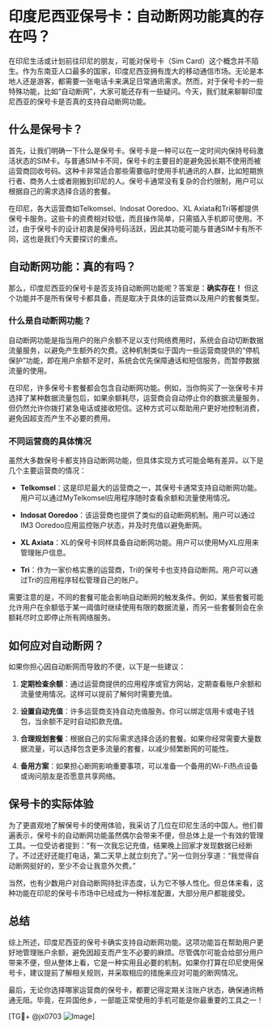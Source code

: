 # 印度尼西亚保号卡：自动断网功能真的存在吗？

在印尼生活或计划前往印尼的朋友，可能对保号卡（Sim Card）这个概念并不陌生。作为东南亚人口最多的国家，印度尼西亚拥有庞大的移动通信市场。无论是本地人还是游客，都需要一张电话卡来满足日常通讯需求。然而，对于保号卡的一些特殊功能，比如“自动断网”，大家可能还存有一些疑问。今天，我们就来聊聊印度尼西亚的保号卡是否真的支持自动断网功能。

## 什么是保号卡？

首先，让我们明确一下什么是保号卡。保号卡是一种可以在一定时间内保持号码激活状态的SIM卡。与普通SIM卡不同，保号卡的主要目的是避免因长期不使用而被运营商回收号码。这种卡非常适合那些需要临时使用手机通讯的人群，比如短期旅行者、商务人士或者刚搬到印尼的人。保号卡通常没有复杂的合约限制，用户可以根据自己的需求选择合适的套餐。

在印尼，各大运营商如Telkomsel、Indosat Ooredoo、XL Axiata和Tri等都提供保号卡服务。这些卡的资费相对较低，而且操作简单，只需插入手机即可使用。不过，由于保号卡的设计初衷是保持号码活跃，因此其功能可能与普通SIM卡有所不同，这也是我们今天要探讨的重点。

## 自动断网功能：真的有吗？

那么，印度尼西亚的保号卡是否支持自动断网功能呢？答案是：**确实存在！** 但这个功能并不是所有保号卡都具备，而是取决于具体的运营商以及用户的套餐类型。

### 什么是自动断网功能？

自动断网功能是指当用户的账户余额不足以支付网络费用时，系统会自动切断数据流量服务，以避免产生额外的欠费。这种机制类似于国内一些运营商提供的“停机保护”功能，即在用户余额不足时，系统会优先保障通话和短信服务，而暂停数据流量的使用。

在印尼，许多保号卡套餐都会包含自动断网功能。例如，当你购买了一张保号卡并选择了某种数据流量包后，如果余额耗尽，运营商会自动停止你的数据流量服务，但仍然允许你拨打紧急电话或接收短信。这种方式可以帮助用户更好地控制消费，避免因超支而产生不必要的费用。

### 不同运营商的具体情况

虽然大多数保号卡都支持自动断网功能，但具体实现方式可能会略有差异。以下是几个主要运营商的情况：

- **Telkomsel**：这是印尼最大的运营商之一，其保号卡通常支持自动断网功能。用户可以通过MyTelkomsel应用程序随时查看余额和流量使用情况。
  
- **Indosat Ooredoo**：该运营商也提供了类似的自动断网机制。用户可以通过IM3 Ooredoo应用监控账户状态，并及时充值以避免断网。

- **XL Axiata**：XL的保号卡同样具备自动断网功能。用户可以使用MyXL应用来管理账户信息。

- **Tri**：作为一家价格实惠的运营商，Tri的保号卡也支持自动断网。用户可以通过Tri的应用程序轻松管理自己的账户。

需要注意的是，不同的套餐可能会影响自动断网的触发条件。例如，某些套餐可能允许用户在余额低于某一阈值时继续使用有限的数据流量，而另一些套餐则会在余额耗尽时立即停止所有网络服务。

## 如何应对自动断网？

如果你担心因自动断网而导致的不便，以下是一些建议：

1. **定期检查余额**：通过运营商提供的应用程序或官方网站，定期查看账户余额和流量使用情况。这样可以提前了解何时需要充值。

2. **设置自动充值**：许多运营商支持自动充值服务。你可以绑定信用卡或电子钱包，当余额不足时自动扣款充值。

3. **合理规划套餐**：根据自己的实际需求选择合适的套餐。如果你经常需要大量数据流量，可以选择包含更多流量的套餐，以减少频繁断网的可能性。

4. **备用方案**：如果担心断网影响重要事项，可以准备一个备用的Wi-Fi热点设备或询问朋友是否愿意共享网络。

## 保号卡的实际体验

为了更直观地了解保号卡的使用体验，我采访了几位在印尼生活的中国人。他们普遍表示，保号卡的自动断网功能虽然偶尔会带来不便，但总体上是一个有效的管理工具。一位受访者提到：“有一次我忘记充值，结果晚上回家才发现数据已经断了。不过还好还能打电话，第二天早上就立刻充了。”另一位则分享道：“我觉得自动断网挺好的，至少不会让我意外欠费。”

当然，也有少数用户对自动断网持批评态度，认为它不够人性化。但总体来看，这种功能在印尼的保号卡市场中已经成为一种标准配置，大部分用户都能接受。

## 总结

综上所述，印度尼西亚的保号卡确实支持自动断网功能。这项功能旨在帮助用户更好地管理账户余额，避免因超支而产生不必要的麻烦。尽管偶尔可能会给部分用户带来不便，但从整体上看，它是一种实用且必要的机制。如果你打算在印尼使用保号卡，建议提前了解相关规则，并采取相应的措施来应对可能的断网情况。

最后，无论你选择哪家运营商的保号卡，都要记得定期关注账户状态，确保通讯畅通无阻。毕竟，在异国他乡，一部能正常使用的手机可能是你最重要的工具之一！

[TG💪+ @jx0703 ![Image](https://github.com/user-attachments/assets/dbca1d08-cadb-493c-b0ec-ad6f7a83f270)]